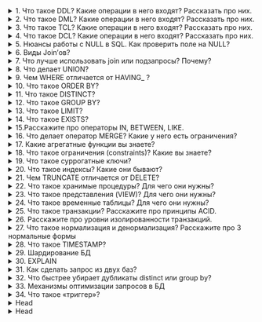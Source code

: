 


<details>
        <summary>1. Что такое DDL? Какие операции в него входят? Рассказать про них.</summary>

## Что такое DDL? Какие операции в него входят? Рассказать про них.

```text
***** из методички *****
```
---
</details>



<details>
        <summary>2. Что такое DML? Какие операции в него входят? Рассказать про них.</summary>

## Что такое DML? Какие операции в него входят? Рассказать про них.

```text
***** из методички *****
```
---
</details>



<details>
        <summary>3. Что такое TCL? Какие операции в него входят? Рассказать про них.</summary>

## Что такое TCL? Какие операции в него входят? Рассказать про них.

```text
***** из методички *****
```
---
</details>



<details>
        <summary>4. Что такое DCL? Какие операции в него входят? Рассказать про них.</summary>

## Что такое DCL? Какие операции в него входят? Рассказать про них.

```text
***** из методички *****
```
---
</details>



<details>
        <summary>5. Нюансы работы с NULL в SQL. Как проверить поле на NULL?</summary>

## Нюансы работы с NULL в SQL. Как проверить поле на NULL?

```text
***** из методички *****
```
---
</details>



<details>
        <summary>6. Виды Join’ов?</summary>

## Виды Join’ов?

![Виды Join’ов](/ITM/ITM04_SQL/imgs/2025-03-28_17-08-34.png)

```text
***** из методички *****
```
---
</details>



<details>
        <summary>7. Что лучше использовать join или подзапросы? Почему?</summary>

## Что лучше использовать join или подзапросы? Почему?

```text
***** из методички *****
```
---
</details>



<details>
        <summary>8. Что делает UNION?</summary>

## Что делает UNION?

![UNION img](/ITM/ITM04_SQL/imgs/2025-03-28_17-23-08.png)

```text
***** из методички *****
```
---
</details>



<details>
        <summary>9. Чем WHERE отличается от HAVING_ ?</summary>

## Чем WHERE отличается от HAVING _(ответа про то что используются в разных частях запроса - недостаточно)_?

```text
***** из методички *****
```
---
</details>



<details>
        <summary>10. Что такое ORDER BY?</summary>

## Что такое ORDER BY?

```text
***** из методички *****
```
---
</details>



<details>
        <summary>11. Что такое DISTINCT?</summary>

## Что такое DISTINCT?

```text
***** из методички *****
```
---
</details>



<details>
        <summary>12. Что такое GROUP BY?</summary>

## Что такое GROUP BY?

```text
***** из методички *****
```
---
</details>



<details>
        <summary>13. Что такое LIMIT?</summary>

## Что такое LIMIT?

```text
***** из методички *****
```
---
</details>



<details>
        <summary>14. Что такое EXISTS?</summary>

## Что такое EXISTS?

```text
***** из методички *****
```
---
</details>



<details>
        <summary>15.Расскажите про операторы IN, BETWEEN, LIKE.</summary>

## Расскажите про операторы IN, BETWEEN, LIKE.

```text
***** из методички *****
```
---
</details>



<details>
        <summary>16. Что делает оператор MERGE? Какие у него есть ограничения?</summary>

## Что делает оператор MERGE? Какие у него есть ограничения?

```text
***** из методички *****
```
---
</details>



<details>
        <summary>17. Какие агрегатные функции вы знаете?</summary>

## Какие агрегатные функции вы знаете?

```text
***** из методички *****
```
---
</details>



<details>
        <summary>18. Что такое ограничения (constraints)? Какие вы знаете?</summary>

## Что такое ограничения (constraints)? Какие вы знаете?

```text
***** из методички *****
```
---
</details>



<details>
        <summary>19. Что такое суррогатные ключи?</summary>

## Что такое суррогатные ключи?

```text
***** из методички *****
```
---
</details>



<details>
        <summary>20. Что такое индексы? Какие они бывают?</summary>

## Что такое индексы? Какие они бывают?

```text
***** из методички *****
```
---
</details>



<details>
        <summary>21. Чем TRUNCATE отличается от DELETE?</summary>

## Чем TRUNCATE отличается от DELETE?

```text
***** из методички *****
```
---
</details>



<details>
        <summary>22. Что такое хранимые процедуры? Для чего они нужны?</summary>

## Что такое хранимые процедуры? Для чего они нужны?

```text
***** из методички *****
```
---
</details>



<details>
        <summary>23. Что такое представления (VIEW)? Для чего они нужны?</summary>

## Что такое представления (VIEW)? Для чего они нужны?

```text
***** из методички *****
```
---
</details>



<details>
        <summary>24. Что такое временные таблицы? Для чего они нужны?</summary>

## Что такое временные таблицы? Для чего они нужны?

```text
***** из методички *****
```
---
</details>



<details>
        <summary>25. Что такое транзакции? Расскажите про принципы ACID.</summary>

## Что такое транзакции? Расскажите про принципы ACID.

```text
***** из методички *****
```
---
</details>



<details>
        <summary>26. Расскажите про уровни изолированности транзакций.</summary>

## Расскажите про уровни изолированности транзакций.

```text
***** из методички *****
```
---
</details>



<details>
        <summary>27. Что такое нормализация и денормализация? Расскажите про 3 нормальные формы</summary>

## Что такое нормализация и денормализация? Расскажите про 3 нормальные формы??

```text
***** из методички *****
```
---
</details>



<details>
        <summary>28. Что такое TIMESTAMP?</summary>

## Что такое TIMESTAMP?

```text
***** из методички *****
```
---
</details>



<details>
        <summary>29. Шардирование БД</summary>

## Шардирование БД

```text
***** из методички *****
```
---
</details>



<details>
        <summary>30. EXPLAIN</summary>

## EXPLAIN

```text
***** из методички *****
```
---
</details>



<details>
        <summary>31. Как сделать запрос из двух баз?</summary>

## Как сделать запрос из двух баз?

```text
***** из методички *****
```
---
</details>



<details>
        <summary>32. Что быстрее убирает дубликаты distinct или group by?</summary>

## Что быстрее убирает дубликаты distinct или group by?

```text
***** из методички *****
```
---
</details>



<details>
        <summary>33. Механизмы оптимизации запросов в БД</summary>

## Механизмы оптимизации запросов в БД

```text
***** из методички *****
```
---
</details>



<details>
        <summary>34. Что такое «триггер»?</summary>

## Что такое «триггер»?

```text
***** из методички *****
```
---
</details>



<details>
        <summary>Head</summary>

```text
***** из методички *****
```
---
</details>



<details>
        <summary>Head</summary>

```text
***** из методички *****
```
---
</details>



